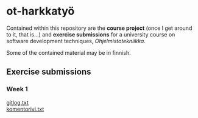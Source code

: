 # ot-harkkatyö

Contained within this repository are the **course project** (once I get around to it, that is...) and **exercise submissions** for a university course on software development techniques, _Ohjelmistotekniikka_. 

Some of the contained material may be in finnish.


## Exercise submissions
### Week 1
[gitlog.txt](https://github.com/Jonkke/ot-harkkatyo/blob/master/laskarit/viikko1/gitlog.txt)  
[komentorivi.txt](https://github.com/Jonkke/ot-harkkatyo/blob/master/laskarit/viikko1/komentorivi.txt)

